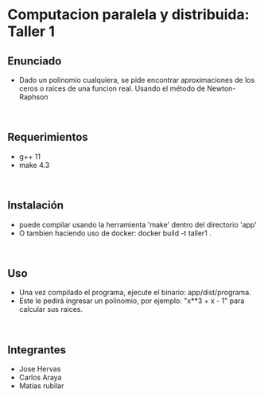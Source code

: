 # Computacion paralela y distribuida: Taller 1

## Enunciado
- Dado un polinomio cualquiera, se pide encontrar aproximaciones de los ceros o raíces de una funcion real. Usando el método de Newton-Raphson

<br>

## Requerimientos
- g++ 11
- make 4.3

<br>

## Instalación
- puede compilar usando la herramienta 'make' dentro del directorio 'app'
- O tambien haciendo uso de docker: docker build -t taller1 .

<br>

## Uso
- Una vez compilado el programa, ejecute el binario: app/dist/programa.
- Este le pedirá ingresar un polinomio, por ejemplo: "x\*\*3 + x - 1" para calcular sus raices.

<br>



## Integrantes
- Jose Hervas
- Carlos Araya
- Matias rubilar
